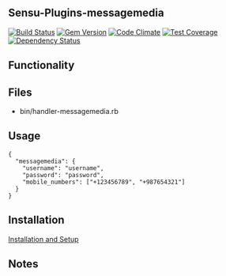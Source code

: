 ## Sensu-Plugins-messagemedia

[![Build Status](https://travis-ci.org/sensu-plugins/sensu-plugins-messagemedia.svg?branch=master)](https://travis-ci.org/sensu-plugins/sensu-plugins-messagemedia)
[![Gem Version](https://badge.fury.io/rb/sensu-plugins-messagemedia.svg)](http://badge.fury.io/rb/sensu-plugins-messagemedia)
[![Code Climate](https://codeclimate.com/github/sensu-plugins/sensu-plugins-messagemedia/badges/gpa.svg)](https://codeclimate.com/github/sensu-plugins/sensu-plugins-messagemedia)
[![Test Coverage](https://codeclimate.com/github/sensu-plugins/sensu-plugins-messagemedia/badges/coverage.svg)](https://codeclimate.com/github/sensu-plugins/sensu-plugins-messagemedia)
[![Dependency Status](https://gemnasium.com/sensu-plugins/sensu-plugins-messagemedia.svg)](https://gemnasium.com/sensu-plugins/sensu-plugins-messagemedia)

## Functionality

## Files
 * bin/handler-messagemedia.rb

## Usage

```
{
  "messagemedia": {
    "username": "username",
    "password": "password",
    "mobile_numbers": ["+123456789", "+987654321"]
  }
}
```

## Installation

[Installation and Setup](http://sensu-plugins.io/docs/installation_instructions.html)

## Notes
